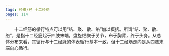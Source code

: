 ```yaml
---
tags: 经络/经 十二经筋
pages: 114
---
```

&emsp;&emsp;十二经筋的循行特点可以用“结、聚、散、络”加以概括。所谓“结、聚、散、络”，是指十二经筋起于四肢末端，盘旋结聚于关节，布于胸背，终于头身。从总体分布来看，其循行与十二经脉的体表循行基本一致，但十二经筋走向是从四肢末端向心循行。